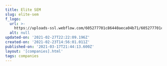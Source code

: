 ```yaml
---
title: Elite SEM
slug: elite-sem
f_logo:
  url: >-
    https://uploads-ssl.webflow.com/605277701c86440aeca04b71/605277701c86443b43a04c92_elitesemwhite.png
  alt: null
updated-on: '2021-02-27T22:22:09.196Z'
created-on: '2021-02-23T14:56:01.011Z'
published-on: '2021-03-17T21:44:13.600Z'
layout: '[companies].html'
tags: companies
---
```




